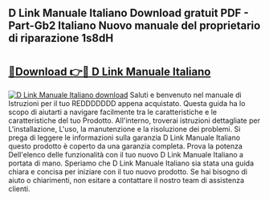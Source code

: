 ## D Link Manuale Italiano Download gratuit PDF - Part-Gb2 Italiano Nuovo manuale del proprietario di riparazione 1s8dH

# <h2><a href="http://dfbe8j.blite.top/?on=D+Link+Manuale+Italiano">🔗Download 👉🔴 D Link Manuale Italiano</a></h2>

[![D Link Manuale Italiano download](https://i.imgur.com/lujVjoI.png)](http://dfbe8j.blite.top/?on=D+Link+Manuale+Italiano)
Saluti e benvenuto nel manuale di Istruzioni per il tuo REDDDDDDD appena acquistato. Questa guida ha lo scopo di aiutarti a navigare facilmente tra le caratteristiche e le caratteristiche del tuo Prodotto. All'interno, troverai istruzioni dettagliate per L'installazione, L'uso, la manutenzione e la risoluzione dei problemi. Si prega di leggere le informazioni sulla garanzia D Link Manuale Italiano questo prodotto è coperto da una garanzia completa. Prova la potenza Dell'elenco delle funzionalità con il tuo nuovo D Link Manuale Italiano a portata di mano. Speriamo che D Link Manuale Italiano sia stata una guida chiara e concisa per iniziare con il tuo nuovo prodotto. Se hai bisogno di aiuto o chiarimenti, non esitare a contattare il nostro team di assistenza clienti.
